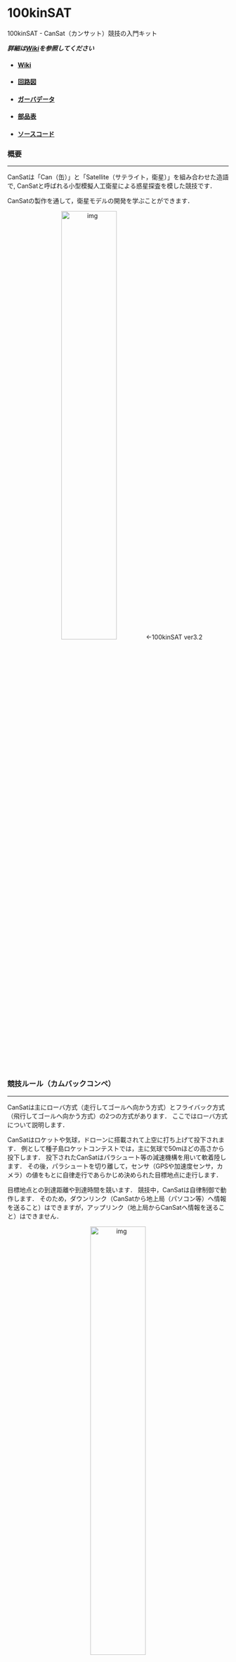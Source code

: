 # 100kinSAT
100kinSAT - CanSat（カンサット）競技の入門キット

***詳細は[Wiki](https://github.com/ymt117/100kinSAT/wiki)を参照してください***

 - #### [Wiki](https://github.com/ymt117/100kinSAT/wiki)
 - #### [回路図](https://github.com/ymt117/100kinSAT/tree/master/data/Circuit)
 - #### [ガーバデータ](https://github.com/ymt117/100kinSAT/tree/master/data/Gerber)
 - #### [部品表](https://github.com/ymt117/100kinSAT/tree/master/data/BOM)
 - #### [ソースコード](https://github.com/ymt117/100kinSAT/tree/master/src)

### 概要
---

CanSatは「Can（缶）」と「Satellite（サテライト，衛星）」を組み合わせた造語で,
CanSatと呼ばれる小型模擬人工衛星による惑星探査を模した競技です．

CanSatの製作を通して，衛星モデルの開発を学ぶことができます．

<div align="center">
<img src="https://github.com/ymt117/100kinSAT/blob/master/image/100kinSAT_ver3.2_1.JPG" alt="img" width="50%">
←100kinSAT ver3.2
</div>



### 競技ルール（カムバックコンペ）
---

CanSatは主にローバ方式（走行してゴールへ向かう方式）とフライバック方式（飛行してゴールへ向かう方式）の2つの方式があります．
ここではローバ方式について説明します．

CanSatはロケットや気球，ドローンに搭載されて上空に打ち上げて投下されます．
例として種子島ロケットコンテストでは，主に気球で50mほどの高さから投下します．
投下されたCanSatはパラシュート等の減速機構を用いて軟着陸します．
その後，パラシュートを切り離して，センサ（GPSや加速度センサ，カメラ）の値をもとに自律走行であらかじめ決められた目標地点に走行します．

目標地点との到達距離や到達時間を競います．
競技中，CanSatは自律制御で動作します．
そのため，ダウンリンク（CanSatから地上局（パソコン等）へ情報を送ること）はできますが，アップリンク（地上局からCanSatへ情報を送ること）はできません．

<div align="center">
<img src="https://raw.githubusercontent.com/ymt117/100kinSAT/master/image/sequential.png" alt="img" width="50%">
</div>

### 主なCanSatコンペティション
---

- 種子島ロケットコンテスト
- 能代宇宙イベント
- 缶サット甲子園

### 100kinSATの利用について
---

- 100kinSATを利用する際は，クレジット表記（100kinSAT）をしていただけるとありがたいです．
- ぜひ個人利用や授業等に活用してください（利用するときにメール等で連絡していただけると嬉しいです）．
- 100kinSATに関して，改変や営利目的での二次利用は自由に行っていただいて構いません．
- 100kinSATの制御に使用している外部ライブラリ等に関しては配布元のライセンスに従ってください．
